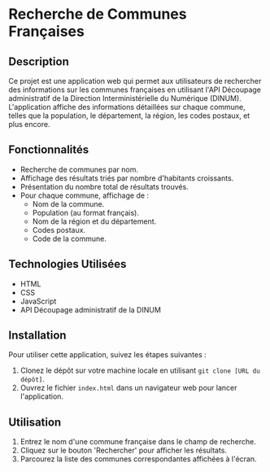 # Recherche de Communes Françaises

## Description

Ce projet est une application web qui permet aux utilisateurs de rechercher des informations sur les communes françaises en utilisant l'API Découpage administratif de la Direction Interministérielle du Numérique (DINUM). L'application affiche des informations détaillées sur chaque commune, telles que la population, le département, la région, les codes postaux, et plus encore.

## Fonctionnalités

-   Recherche de communes par nom.
-   Affichage des résultats triés par nombre d'habitants croissants.
-   Présentation du nombre total de résultats trouvés.
-   Pour chaque commune, affichage de :
    -   Nom de la commune.
    -   Population (au format français).
    -   Nom de la région et du département.
    -   Codes postaux.
    -   Code de la commune.

## Technologies Utilisées

-   HTML
-   CSS
-   JavaScript
-   API Découpage administratif de la DINUM

## Installation

Pour utiliser cette application, suivez les étapes suivantes :

1. Clonez le dépôt sur votre machine locale en utilisant `git clone [URL du dépôt]`.
2. Ouvrez le fichier `index.html` dans un navigateur web pour lancer l'application.

## Utilisation

1. Entrez le nom d'une commune française dans le champ de recherche.
2. Cliquez sur le bouton 'Rechercher' pour afficher les résultats.
3. Parcourez la liste des communes correspondantes affichées à l'écran.

